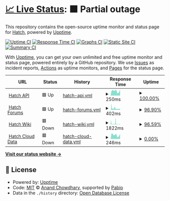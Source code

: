 # [📈 Live Status](https://hatchdotlol.github.io/upptime): <!--live status--> **🟧 Partial outage**

This repository contains the open-source uptime monitor and status page for [Hatch](hatch.lol), powered by [Upptime](https://github.com/upptime/upptime).

[![Uptime CI](https://github.com/hatchdotlol/upptime/workflows/Uptime%20CI/badge.svg)](https://github.com/hatchdotlol/upptime/actions?query=workflow%3A%22Uptime+CI%22)
[![Response Time CI](https://github.com/hatchdotlol/upptime/workflows/Response%20Time%20CI/badge.svg)](https://github.com/hatchdotlol/upptime/actions?query=workflow%3A%22Response+Time+CI%22)
[![Graphs CI](https://github.com/hatchdotlol/upptime/workflows/Graphs%20CI/badge.svg)](https://github.com/hatchdotlol/upptime/actions?query=workflow%3A%22Graphs+CI%22)
[![Static Site CI](https://github.com/hatchdotlol/upptime/workflows/Static%20Site%20CI/badge.svg)](https://github.com/hatchdotlol/upptime/actions?query=workflow%3A%22Static+Site+CI%22)
[![Summary CI](https://github.com/hatchdotlol/upptime/workflows/Summary%20CI/badge.svg)](https://github.com/hatchdotlol/upptime/actions?query=workflow%3A%22Summary+CI%22)

With [Upptime](https://upptime.js.org), you can get your own unlimited and free uptime monitor and status page, powered entirely by a GitHub repository. We use [Issues](https://github.com/hatchdotlol/upptime/issues) as incident reports, [Actions](https://github.com/hatchdotlol/upptime/actions) as uptime monitors, and [Pages](https://hatchdotlol.github.io/upptime) for the status page.

<!--start: status pages-->
<!-- This summary is generated by Upptime (https://github.com/upptime/upptime) -->
<!-- Do not edit this manually, your changes will be overwritten -->
<!-- prettier-ignore -->
| URL | Status | History | Response Time | Uptime |
| --- | ------ | ------- | ------------- | ------ |
| <img alt="" src="https://icons.duckduckgo.com/ip3/api.hatch.lol.ico" height="13"> [Hatch API](https://api.hatch.lol) | 🟩 Up | [hatch-api.yml](https://github.com/hatchdotlol/uptime/commits/HEAD/history/hatch-api.yml) | <details><summary><img alt="Response time graph" src="./graphs/hatch-api/response-time-week.png" height="20"> 250ms</summary><br><a href="https://status.hatch.lol/history/hatch-api"><img alt="Response time 282" src="https://img.shields.io/endpoint?url=https%3A%2F%2Fraw.githubusercontent.com%2Fhatchdotlol%2Fuptime%2FHEAD%2Fapi%2Fhatch-api%2Fresponse-time.json"></a><br><a href="https://status.hatch.lol/history/hatch-api"><img alt="24-hour response time 316" src="https://img.shields.io/endpoint?url=https%3A%2F%2Fraw.githubusercontent.com%2Fhatchdotlol%2Fuptime%2FHEAD%2Fapi%2Fhatch-api%2Fresponse-time-day.json"></a><br><a href="https://status.hatch.lol/history/hatch-api"><img alt="7-day response time 250" src="https://img.shields.io/endpoint?url=https%3A%2F%2Fraw.githubusercontent.com%2Fhatchdotlol%2Fuptime%2FHEAD%2Fapi%2Fhatch-api%2Fresponse-time-week.json"></a><br><a href="https://status.hatch.lol/history/hatch-api"><img alt="30-day response time 486" src="https://img.shields.io/endpoint?url=https%3A%2F%2Fraw.githubusercontent.com%2Fhatchdotlol%2Fuptime%2FHEAD%2Fapi%2Fhatch-api%2Fresponse-time-month.json"></a><br><a href="https://status.hatch.lol/history/hatch-api"><img alt="1-year response time 282" src="https://img.shields.io/endpoint?url=https%3A%2F%2Fraw.githubusercontent.com%2Fhatchdotlol%2Fuptime%2FHEAD%2Fapi%2Fhatch-api%2Fresponse-time-year.json"></a></details> | <details><summary><a href="https://status.hatch.lol/history/hatch-api">100.00%</a></summary><a href="https://status.hatch.lol/history/hatch-api"><img alt="All-time uptime 84.64%" src="https://img.shields.io/endpoint?url=https%3A%2F%2Fraw.githubusercontent.com%2Fhatchdotlol%2Fuptime%2FHEAD%2Fapi%2Fhatch-api%2Fuptime.json"></a><br><a href="https://status.hatch.lol/history/hatch-api"><img alt="24-hour uptime 100.00%" src="https://img.shields.io/endpoint?url=https%3A%2F%2Fraw.githubusercontent.com%2Fhatchdotlol%2Fuptime%2FHEAD%2Fapi%2Fhatch-api%2Fuptime-day.json"></a><br><a href="https://status.hatch.lol/history/hatch-api"><img alt="7-day uptime 100.00%" src="https://img.shields.io/endpoint?url=https%3A%2F%2Fraw.githubusercontent.com%2Fhatchdotlol%2Fuptime%2FHEAD%2Fapi%2Fhatch-api%2Fuptime-week.json"></a><br><a href="https://status.hatch.lol/history/hatch-api"><img alt="30-day uptime 99.94%" src="https://img.shields.io/endpoint?url=https%3A%2F%2Fraw.githubusercontent.com%2Fhatchdotlol%2Fuptime%2FHEAD%2Fapi%2Fhatch-api%2Fuptime-month.json"></a><br><a href="https://status.hatch.lol/history/hatch-api"><img alt="1-year uptime 84.64%" src="https://img.shields.io/endpoint?url=https%3A%2F%2Fraw.githubusercontent.com%2Fhatchdotlol%2Fuptime%2FHEAD%2Fapi%2Fhatch-api%2Fuptime-year.json"></a></details>
| <img alt="" src="https://icons.duckduckgo.com/ip3/forums.hatch.lol.ico" height="13"> [Hatch Forums](https://forums.hatch.lol) | 🟩 Up | [hatch-forums.yml](https://github.com/hatchdotlol/uptime/commits/HEAD/history/hatch-forums.yml) | <details><summary><img alt="Response time graph" src="./graphs/hatch-forums/response-time-week.png" height="20"> 402ms</summary><br><a href="https://status.hatch.lol/history/hatch-forums"><img alt="Response time 407" src="https://img.shields.io/endpoint?url=https%3A%2F%2Fraw.githubusercontent.com%2Fhatchdotlol%2Fuptime%2FHEAD%2Fapi%2Fhatch-forums%2Fresponse-time.json"></a><br><a href="https://status.hatch.lol/history/hatch-forums"><img alt="24-hour response time 323" src="https://img.shields.io/endpoint?url=https%3A%2F%2Fraw.githubusercontent.com%2Fhatchdotlol%2Fuptime%2FHEAD%2Fapi%2Fhatch-forums%2Fresponse-time-day.json"></a><br><a href="https://status.hatch.lol/history/hatch-forums"><img alt="7-day response time 402" src="https://img.shields.io/endpoint?url=https%3A%2F%2Fraw.githubusercontent.com%2Fhatchdotlol%2Fuptime%2FHEAD%2Fapi%2Fhatch-forums%2Fresponse-time-week.json"></a><br><a href="https://status.hatch.lol/history/hatch-forums"><img alt="30-day response time 297" src="https://img.shields.io/endpoint?url=https%3A%2F%2Fraw.githubusercontent.com%2Fhatchdotlol%2Fuptime%2FHEAD%2Fapi%2Fhatch-forums%2Fresponse-time-month.json"></a><br><a href="https://status.hatch.lol/history/hatch-forums"><img alt="1-year response time 407" src="https://img.shields.io/endpoint?url=https%3A%2F%2Fraw.githubusercontent.com%2Fhatchdotlol%2Fuptime%2FHEAD%2Fapi%2Fhatch-forums%2Fresponse-time-year.json"></a></details> | <details><summary><a href="https://status.hatch.lol/history/hatch-forums">96.90%</a></summary><a href="https://status.hatch.lol/history/hatch-forums"><img alt="All-time uptime 67.33%" src="https://img.shields.io/endpoint?url=https%3A%2F%2Fraw.githubusercontent.com%2Fhatchdotlol%2Fuptime%2FHEAD%2Fapi%2Fhatch-forums%2Fuptime.json"></a><br><a href="https://status.hatch.lol/history/hatch-forums"><img alt="24-hour uptime 98.12%" src="https://img.shields.io/endpoint?url=https%3A%2F%2Fraw.githubusercontent.com%2Fhatchdotlol%2Fuptime%2FHEAD%2Fapi%2Fhatch-forums%2Fuptime-day.json"></a><br><a href="https://status.hatch.lol/history/hatch-forums"><img alt="7-day uptime 96.90%" src="https://img.shields.io/endpoint?url=https%3A%2F%2Fraw.githubusercontent.com%2Fhatchdotlol%2Fuptime%2FHEAD%2Fapi%2Fhatch-forums%2Fuptime-week.json"></a><br><a href="https://status.hatch.lol/history/hatch-forums"><img alt="30-day uptime 20.39%" src="https://img.shields.io/endpoint?url=https%3A%2F%2Fraw.githubusercontent.com%2Fhatchdotlol%2Fuptime%2FHEAD%2Fapi%2Fhatch-forums%2Fuptime-month.json"></a><br><a href="https://status.hatch.lol/history/hatch-forums"><img alt="1-year uptime 67.33%" src="https://img.shields.io/endpoint?url=https%3A%2F%2Fraw.githubusercontent.com%2Fhatchdotlol%2Fuptime%2FHEAD%2Fapi%2Fhatch-forums%2Fuptime-year.json"></a></details>
| <img alt="" src="https://icons.duckduckgo.com/ip3/wiki.hatch.lol.ico" height="13"> [Hatch Wiki](https://wiki.hatch.lol) | 🟥 Down | [hatch-wiki.yml](https://github.com/hatchdotlol/uptime/commits/HEAD/history/hatch-wiki.yml) | <details><summary><img alt="Response time graph" src="./graphs/hatch-wiki/response-time-week.png" height="20"> 1822ms</summary><br><a href="https://status.hatch.lol/history/hatch-wiki"><img alt="Response time 757" src="https://img.shields.io/endpoint?url=https%3A%2F%2Fraw.githubusercontent.com%2Fhatchdotlol%2Fuptime%2FHEAD%2Fapi%2Fhatch-wiki%2Fresponse-time.json"></a><br><a href="https://status.hatch.lol/history/hatch-wiki"><img alt="24-hour response time 4841" src="https://img.shields.io/endpoint?url=https%3A%2F%2Fraw.githubusercontent.com%2Fhatchdotlol%2Fuptime%2FHEAD%2Fapi%2Fhatch-wiki%2Fresponse-time-day.json"></a><br><a href="https://status.hatch.lol/history/hatch-wiki"><img alt="7-day response time 1822" src="https://img.shields.io/endpoint?url=https%3A%2F%2Fraw.githubusercontent.com%2Fhatchdotlol%2Fuptime%2FHEAD%2Fapi%2Fhatch-wiki%2Fresponse-time-week.json"></a><br><a href="https://status.hatch.lol/history/hatch-wiki"><img alt="30-day response time 1130" src="https://img.shields.io/endpoint?url=https%3A%2F%2Fraw.githubusercontent.com%2Fhatchdotlol%2Fuptime%2FHEAD%2Fapi%2Fhatch-wiki%2Fresponse-time-month.json"></a><br><a href="https://status.hatch.lol/history/hatch-wiki"><img alt="1-year response time 757" src="https://img.shields.io/endpoint?url=https%3A%2F%2Fraw.githubusercontent.com%2Fhatchdotlol%2Fuptime%2FHEAD%2Fapi%2Fhatch-wiki%2Fresponse-time-year.json"></a></details> | <details><summary><a href="https://status.hatch.lol/history/hatch-wiki">96.59%</a></summary><a href="https://status.hatch.lol/history/hatch-wiki"><img alt="All-time uptime 67.77%" src="https://img.shields.io/endpoint?url=https%3A%2F%2Fraw.githubusercontent.com%2Fhatchdotlol%2Fuptime%2FHEAD%2Fapi%2Fhatch-wiki%2Fuptime.json"></a><br><a href="https://status.hatch.lol/history/hatch-wiki"><img alt="24-hour uptime 98.70%" src="https://img.shields.io/endpoint?url=https%3A%2F%2Fraw.githubusercontent.com%2Fhatchdotlol%2Fuptime%2FHEAD%2Fapi%2Fhatch-wiki%2Fuptime-day.json"></a><br><a href="https://status.hatch.lol/history/hatch-wiki"><img alt="7-day uptime 96.59%" src="https://img.shields.io/endpoint?url=https%3A%2F%2Fraw.githubusercontent.com%2Fhatchdotlol%2Fuptime%2FHEAD%2Fapi%2Fhatch-wiki%2Fuptime-week.json"></a><br><a href="https://status.hatch.lol/history/hatch-wiki"><img alt="30-day uptime 20.32%" src="https://img.shields.io/endpoint?url=https%3A%2F%2Fraw.githubusercontent.com%2Fhatchdotlol%2Fuptime%2FHEAD%2Fapi%2Fhatch-wiki%2Fuptime-month.json"></a><br><a href="https://status.hatch.lol/history/hatch-wiki"><img alt="1-year uptime 67.77%" src="https://img.shields.io/endpoint?url=https%3A%2F%2Fraw.githubusercontent.com%2Fhatchdotlol%2Fuptime%2FHEAD%2Fapi%2Fhatch-wiki%2Fuptime-year.json"></a></details>
| <img alt="" src="https://icons.duckduckgo.com/ip3/clouddata.hatch.lol.ico" height="13"> [Hatch Cloud Data](https://clouddata.hatch.lol) | 🟥 Down | [hatch-cloud-data.yml](https://github.com/hatchdotlol/uptime/commits/HEAD/history/hatch-cloud-data.yml) | <details><summary><img alt="Response time graph" src="./graphs/hatch-cloud-data/response-time-week.png" height="20"> 246ms</summary><br><a href="https://status.hatch.lol/history/hatch-cloud-data"><img alt="Response time 205" src="https://img.shields.io/endpoint?url=https%3A%2F%2Fraw.githubusercontent.com%2Fhatchdotlol%2Fuptime%2FHEAD%2Fapi%2Fhatch-cloud-data%2Fresponse-time.json"></a><br><a href="https://status.hatch.lol/history/hatch-cloud-data"><img alt="24-hour response time 314" src="https://img.shields.io/endpoint?url=https%3A%2F%2Fraw.githubusercontent.com%2Fhatchdotlol%2Fuptime%2FHEAD%2Fapi%2Fhatch-cloud-data%2Fresponse-time-day.json"></a><br><a href="https://status.hatch.lol/history/hatch-cloud-data"><img alt="7-day response time 246" src="https://img.shields.io/endpoint?url=https%3A%2F%2Fraw.githubusercontent.com%2Fhatchdotlol%2Fuptime%2FHEAD%2Fapi%2Fhatch-cloud-data%2Fresponse-time-week.json"></a><br><a href="https://status.hatch.lol/history/hatch-cloud-data"><img alt="30-day response time 265" src="https://img.shields.io/endpoint?url=https%3A%2F%2Fraw.githubusercontent.com%2Fhatchdotlol%2Fuptime%2FHEAD%2Fapi%2Fhatch-cloud-data%2Fresponse-time-month.json"></a><br><a href="https://status.hatch.lol/history/hatch-cloud-data"><img alt="1-year response time 205" src="https://img.shields.io/endpoint?url=https%3A%2F%2Fraw.githubusercontent.com%2Fhatchdotlol%2Fuptime%2FHEAD%2Fapi%2Fhatch-cloud-data%2Fresponse-time-year.json"></a></details> | <details><summary><a href="https://status.hatch.lol/history/hatch-cloud-data">0.00%</a></summary><a href="https://status.hatch.lol/history/hatch-cloud-data"><img alt="All-time uptime 27.05%" src="https://img.shields.io/endpoint?url=https%3A%2F%2Fraw.githubusercontent.com%2Fhatchdotlol%2Fuptime%2FHEAD%2Fapi%2Fhatch-cloud-data%2Fuptime.json"></a><br><a href="https://status.hatch.lol/history/hatch-cloud-data"><img alt="24-hour uptime 0.00%" src="https://img.shields.io/endpoint?url=https%3A%2F%2Fraw.githubusercontent.com%2Fhatchdotlol%2Fuptime%2FHEAD%2Fapi%2Fhatch-cloud-data%2Fuptime-day.json"></a><br><a href="https://status.hatch.lol/history/hatch-cloud-data"><img alt="7-day uptime 0.00%" src="https://img.shields.io/endpoint?url=https%3A%2F%2Fraw.githubusercontent.com%2Fhatchdotlol%2Fuptime%2FHEAD%2Fapi%2Fhatch-cloud-data%2Fuptime-week.json"></a><br><a href="https://status.hatch.lol/history/hatch-cloud-data"><img alt="30-day uptime 0.00%" src="https://img.shields.io/endpoint?url=https%3A%2F%2Fraw.githubusercontent.com%2Fhatchdotlol%2Fuptime%2FHEAD%2Fapi%2Fhatch-cloud-data%2Fuptime-month.json"></a><br><a href="https://status.hatch.lol/history/hatch-cloud-data"><img alt="1-year uptime 27.05%" src="https://img.shields.io/endpoint?url=https%3A%2F%2Fraw.githubusercontent.com%2Fhatchdotlol%2Fuptime%2FHEAD%2Fapi%2Fhatch-cloud-data%2Fuptime-year.json"></a></details>

<!--end: status pages-->

[**Visit our status website →**](https://hatchdotlol.github.io/upptime)

## 📄 License

- Powered by: [Upptime](https://github.com/upptime/upptime)
- Code: [MIT](./LICENSE) © [Anand Chowdhary](https://anandchowdhary.com), supported by [Pabio](https://pabio.com)
- Data in the `./history` directory: [Open Database License](https://opendatacommons.org/licenses/odbl/1-0/)
